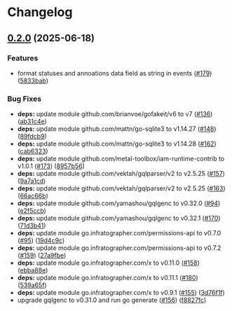 # Changelog

## [0.2.0](https://github.com/infratographer/metadata-api/compare/v0.1.2...v0.2.0) (2025-06-18)


### Features

* format statuses and annoations data field as string in events ([#179](https://github.com/infratographer/metadata-api/issues/179)) ([5833bab](https://github.com/infratographer/metadata-api/commit/5833babf7282c18ba93ab58ca494257f334f594a))


### Bug Fixes

* **deps:** update module github.com/brianvoe/gofakeit/v6 to v7 ([#136](https://github.com/infratographer/metadata-api/issues/136)) ([ab31c4e](https://github.com/infratographer/metadata-api/commit/ab31c4e3edbf0ec9b05450bdd2481687c163186b))
* **deps:** update module github.com/mattn/go-sqlite3 to v1.14.27 ([#148](https://github.com/infratographer/metadata-api/issues/148)) ([89fdcb9](https://github.com/infratographer/metadata-api/commit/89fdcb9ad8e7310a388fe5f37d3e324c235580c1))
* **deps:** update module github.com/mattn/go-sqlite3 to v1.14.28 ([#162](https://github.com/infratographer/metadata-api/issues/162)) ([cab6323](https://github.com/infratographer/metadata-api/commit/cab63232ba3e2bcd95a65c0bcca194d4409a7513))
* **deps:** update module github.com/metal-toolbox/iam-runtime-contrib to v1.0.1 ([#173](https://github.com/infratographer/metadata-api/issues/173)) ([8957b56](https://github.com/infratographer/metadata-api/commit/8957b56cc0dd5513a1e72159bbc6f634191d2328))
* **deps:** update module github.com/vektah/gqlparser/v2 to v2.5.25 ([#157](https://github.com/infratographer/metadata-api/issues/157)) ([9a7a1cd](https://github.com/infratographer/metadata-api/commit/9a7a1cdcc061c7e7fcd9b40906ed29189f768454))
* **deps:** update module github.com/vektah/gqlparser/v2 to v2.5.25 ([#163](https://github.com/infratographer/metadata-api/issues/163)) ([66ac66b](https://github.com/infratographer/metadata-api/commit/66ac66bd50ce40b77529bcf9632c2036065a8d47))
* **deps:** update module github.com/yamashou/gqlgenc to v0.32.0 ([#94](https://github.com/infratographer/metadata-api/issues/94)) ([e2f5ccb](https://github.com/infratographer/metadata-api/commit/e2f5ccb5461a3280b379cab08c037492537de859))
* **deps:** update module github.com/yamashou/gqlgenc to v0.32.1 ([#170](https://github.com/infratographer/metadata-api/issues/170)) ([71d3b41](https://github.com/infratographer/metadata-api/commit/71d3b41bccb8077843ee3cb4de36575ffa08ddfb))
* **deps:** update module go.infratographer.com/permissions-api to v0.7.0 ([#95](https://github.com/infratographer/metadata-api/issues/95)) ([19d4c9c](https://github.com/infratographer/metadata-api/commit/19d4c9c31caa58c4c3bfbdc850d4bf3d59edf95e))
* **deps:** update module go.infratographer.com/permissions-api to v0.7.2 ([#159](https://github.com/infratographer/metadata-api/issues/159)) ([27a9fbe](https://github.com/infratographer/metadata-api/commit/27a9fbe3e5960d860288d657af67f264339f1ab7))
* **deps:** update module go.infratographer.com/x to v0.11.0 ([#158](https://github.com/infratographer/metadata-api/issues/158)) ([ebba88e](https://github.com/infratographer/metadata-api/commit/ebba88e914b971c0086f89055a3984eb8b911902))
* **deps:** update module go.infratographer.com/x to v0.11.1 ([#180](https://github.com/infratographer/metadata-api/issues/180)) ([539a65f](https://github.com/infratographer/metadata-api/commit/539a65fd2dac91451acd3fd5615d2058e7399042))
* **deps:** update module go.infratographer.com/x to v0.9.1 ([#155](https://github.com/infratographer/metadata-api/issues/155)) ([3d76f1f](https://github.com/infratographer/metadata-api/commit/3d76f1f91da2240b701d8f7c5ed30b52719b8b18))
* upgrade gqlgenc to v0.31.0 and run go generate ([#156](https://github.com/infratographer/metadata-api/issues/156)) ([f8827fc](https://github.com/infratographer/metadata-api/commit/f8827fca79860ba4e70196c1bc659d635906dc6a))
